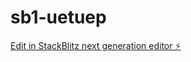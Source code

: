 # sb1-uetuep

[Edit in StackBlitz next generation editor ⚡️](https://stackblitz.com/~/github.com/IbrahimDembaSeck/sb1-uetuep)